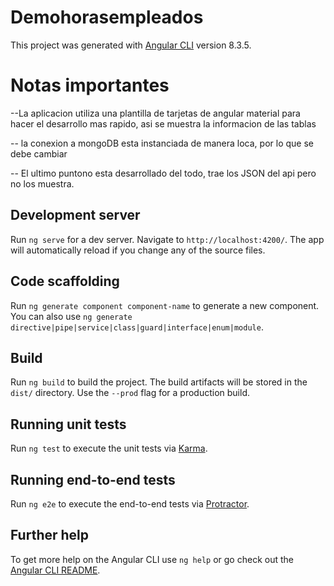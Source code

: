 # Demohorasempleados

This project was generated with [Angular CLI](https://github.com/angular/angular-cli) version 8.3.5.

# Notas importantes
--La aplicacion utiliza una plantilla de tarjetas de angular material para hacer el desarrollo mas rapido, asi se muestra la informacion de las tablas

-- la conexion a mongoDB esta instanciada de manera loca, por lo que se debe cambiar

-- El ultimo puntono esta desarrollado del todo, trae los JSON del api pero no los muestra.

## Development server

Run `ng serve` for a dev server. Navigate to `http://localhost:4200/`. The app will automatically reload if you change any of the source files.

## Code scaffolding

Run `ng generate component component-name` to generate a new component. You can also use `ng generate directive|pipe|service|class|guard|interface|enum|module`.

## Build

Run `ng build` to build the project. The build artifacts will be stored in the `dist/` directory. Use the `--prod` flag for a production build.

## Running unit tests

Run `ng test` to execute the unit tests via [Karma](https://karma-runner.github.io).

## Running end-to-end tests

Run `ng e2e` to execute the end-to-end tests via [Protractor](http://www.protractortest.org/).

## Further help

To get more help on the Angular CLI use `ng help` or go check out the [Angular CLI README](https://github.com/angular/angular-cli/blob/master/README.md).
